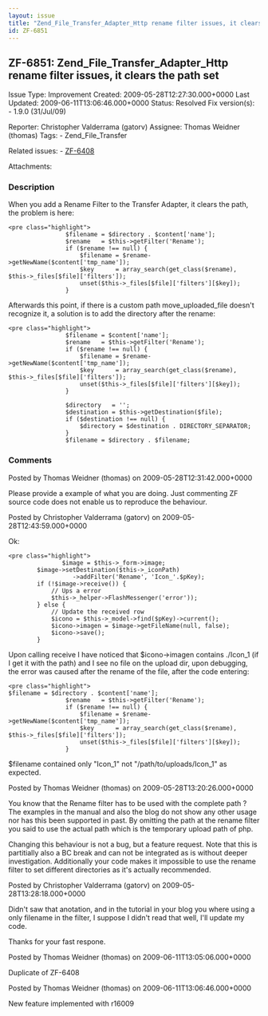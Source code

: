 ```yaml
---
layout: issue
title: "Zend_File_Transfer_Adapter_Http rename filter issues, it clears the path set"
id: ZF-6851
---
```


ZF-6851: Zend\_File\_Transfer\_Adapter\_Http rename filter issues, it clears the path set
-----------------------------------------------------------------------------------------

 Issue Type: Improvement Created: 2009-05-28T12:27:30.000+0000 Last Updated: 2009-06-11T13:06:46.000+0000 Status: Resolved Fix version(s): - 1.9.0 (31/Jul/09)
 
 Reporter:  Christopher Valderrama (gatorv)  Assignee:  Thomas Weidner (thomas)  Tags: - Zend\_File\_Transfer
 
 Related issues: - [ZF-6408](/issues/browse/ZF-6408)
 
 Attachments: 
### Description

When you add a Rename Filter to the Transfer Adapter, it clears the path, the problem is here:

 
    <pre class="highlight">
                    $filename = $directory . $content['name'];
                    $rename   = $this->getFilter('Rename');
                    if ($rename !== null) {
                        $filename = $rename->getNewName($content['tmp_name']);
                        $key      = array_search(get_class($rename), $this->_files[$file]['filters']);
                        unset($this->_files[$file]['filters'][$key]);
                    }


Afterwards this point, if there is a custom path move\_uploaded\_file doesn't recognize it, a solution is to add the directory after the rename:

 
    <pre class="highlight">
                    $filename = $content['name'];
                    $rename   = $this->getFilter('Rename');
                    if ($rename !== null) {
                        $filename = $rename->getNewName($content['tmp_name']);
                        $key      = array_search(get_class($rename), $this->_files[$file]['filters']);
                        unset($this->_files[$file]['filters'][$key]);
                    }
                    
                    $directory   = '';
                    $destination = $this->getDestination($file);
                    if ($destination !== null) {
                        $directory = $destination . DIRECTORY_SEPARATOR;
                    }
                    $filename = $directory . $filename;


 

 

### Comments

Posted by Thomas Weidner (thomas) on 2009-05-28T12:31:42.000+0000

Please provide a example of what you are doing. Just commenting ZF source code does not enable us to reproduce the behaviour.

 

 

Posted by Christopher Valderrama (gatorv) on 2009-05-28T12:43:59.000+0000

Ok:

 
    <pre class="highlight">
                   $image = $this->_form->image;
            $image->setDestination($this->_iconPath)
                      ->addFilter('Rename', 'Icon_'.$pKey);
            if (!$image->receive()) {
                // Ups a error
                $this->_helper->FlashMessenger('error'));
            } else {
                // Update the received row
                $icono = $this->_model->find($pKey)->current();
                $icono->imagen = $image->getFileName(null, false);
                $icono->save();
            }


Upon calling receive I have noticed that $icono->imagen contains ./Icon\_1 (if I get it with the path) and I see no file on the upload dir, upon debugging, the error was caused after the rename of the file, after the code entering:

 
    <pre class="highlight">
    $filename = $directory . $content['name'];
                    $rename   = $this->getFilter('Rename');
                    if ($rename !== null) {
                        $filename = $rename->getNewName($content['tmp_name']);
                        $key      = array_search(get_class($rename), $this->_files[$file]['filters']);
                        unset($this->_files[$file]['filters'][$key]);
                    }


$filename contained only "Icon\_1" not "/path/to/uploads/Icon\_1" as expected.

 

 

Posted by Thomas Weidner (thomas) on 2009-05-28T13:20:26.000+0000

You know that the Rename filter has to be used with the complete path ? The examples in the manual and also the blog do not show any other usage nor has this been supported in past. By omitting the path at the rename filter you said to use the actual path which is the temporary upload path of php.

Changing this behaviour is not a bug, but a feature request. Note that this is partitially also a BC break and can not be integrated as is without deeper investigation. Additionally your code makes it impossible to use the rename filter to set different directories as it's actually recommended.

 

 

Posted by Christopher Valderrama (gatorv) on 2009-05-28T13:28:18.000+0000

Didn't saw that anotation, and in the tutorial in your blog you where using a only filename in the filter, I suppose I didn't read that well, I'll update my code.

Thanks for your fast respone.

 

 

Posted by Thomas Weidner (thomas) on 2009-06-11T13:05:06.000+0000

Duplicate of ZF-6408

 

 

Posted by Thomas Weidner (thomas) on 2009-06-11T13:06:46.000+0000

New feature implemented with r16009

 

 